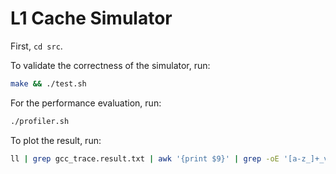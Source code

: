 # L1 Cache Simulator

First, `cd src`.

To validate the correctness of the simulator, run:

```bash
make && ./test.sh
```

For the performance evaluation, run:

```bash
./profiler.sh
```

To plot the result, run:

```bash
ll | grep gcc_trace.result.txt | awk '{print $9}' | grep -oE '[a-z_]+_vs_[a-z_]+' | xargs -n 1 python plot_result.py
```